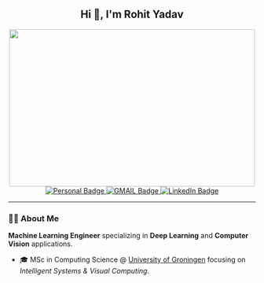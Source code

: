 <h2 align="center"> Hi 👋, I'm Rohit Yadav</h2>


<div align="center"><img target="_blank" src="https://i.pinimg.com/originals/66/83/3e/66833e07d6fb9eb5d724e47d0c814285.gif" width = 500 height = 320></div>

<div align="center">
<div id="badges">
  <a href="https://rohit8y.github.io/" target="_blank">
    <img src="https://img.shields.io/badge/website-green?style=for-the-badge&logoColor=white" alt="Personal Badge"/>
  </a> 
  <a href="mailto:edu.rohit.y@gmail.com">
    <img src="https://img.shields.io/badge/gmail-red?style=for-the-badge&logo=gmail&logoColor=white" alt="GMAIL Badge"/>
  </a>
  <a href="https://www.linkedin.com/in/rohit-yadav-in/" target="_blank">
    <img src="https://img.shields.io/badge/LinkedIn-blue?style=for-the-badge&logo=linkedin&logoColor=white" alt="LinkedIn Badge"/>
  </a>
</div>
  <img src="https://komarev.com/ghpvc/?username=Rohit8y&style=flat-square" alt=""/>

</div>

---

### :man_technologist: About Me
**Machine Learning Engineer** specializing in **Deep Learning** and **Computer Vision** applications.
- 🎓 MSc in Computing Science @ [University of Groningen](https://www.rug.nl/?lang=en) focusing on <em>Intelligent Systems & Visual Computing</em>.
